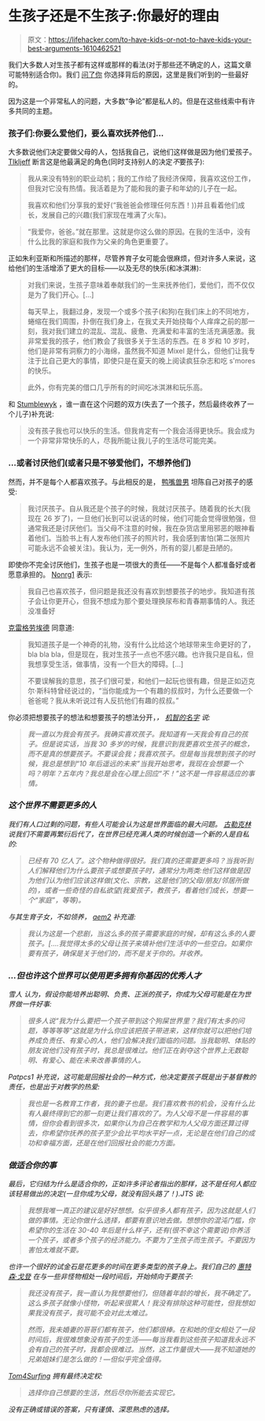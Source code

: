 # 生孩子还是不生孩子:你最好的理由

> 原文：<https://lifehacker.com/to-have-kids-or-not-to-have-kids-your-best-arguments-1610462521>

我们大多数人对生孩子都有这样或那样的看法(对于那些还不确定的人，这篇文章可能特别适合你)。我们 [问了你](https://lifehacker.com/to-have-kids-or-not-to-have-kids-which-is-the-better-c-1605947314) 你选择背后的原因，这里是我们听到的一些最好的。



因为这是一个非常私人的问题，大多数“争论”都是私人的。但是在这些线索中有许多共同的主题。

### 孩子们:你要么爱他们，要么喜欢抚养他们...

大多数说他们决定要做父母的人，包括我自己，说他们这样做是因为他们爱孩子。 [Tlkljeff](http://lifehacker.com/ive-never-been-particularly-career-motivated-my-job-af-1606010564) 断言这是他最满足的角色(同时支持别人的决定*不*要孩子):

> 我从来没有特别的职业动机；我的工作给了我经济保障，我喜欢这份工作，但我对它没有热情。我活着是为了能和我的妻子和年幼的儿子在一起。
> 
> 我喜欢和他们分享我的爱好(“我爸爸会修理任何东西！))并且看着他们成长，发展自己的兴趣(我们家现在堆满了火车)。

> “我爱你，爸爸。”就在那里。这就是你这么做的原因。在我的生活中，没有什么比我的家庭和我作为父亲的角色更重要了。

正如朱利亚斯和所描述的那样，尽管养育子女可能会很麻烦，但对许多人来说，这给他们的生活增添了更大的目标——以及无尽的快乐(和冰淇淋):

> 对我们来说，生孩子意味着奉献我们的一生来抚养他们，爱他们，而不仅仅是为了我们开心。[...]
> 
> 每天早上，我翻过身，发现一个或多个孩子(和狗)在我们床上的不同地方，蜷缩在我们周围，扑倒在我们身上，在我丈夫开始挠每个人痒痒之前的那一刻，我对我们建立的混乱、混乱、疲惫、充满爱和丰富的生活充满感激。我非常爱我的孩子，他们教会了我很多关于生活的东西。在 8 岁和 10 岁时，他们是非常有洞察力的小海绵，虽然我不知道 Mixel 是什么，但他们让我专注于比自己更大的事情，即使只是在夏天的晚上阅读疯狂杂志和吃 s'mores 的快乐。
> 
> 此外，你有完美的借口几乎所有的时间吃冰淇淋和玩乐高。

和 [Stumblewyk](http://lifehacker.com/as-someone-who-became-a-father-earlier-than-he-planned-1606010693) ，谁一直在这个问题的双方(失去了一个孩子，然后最终收养了一个儿子)补充说:

> 没有孩子我也可以快乐的生活。但我肯定有一个我会活得更快乐。我会成为一个非常非常快乐的人，尽我所能让我儿子的生活尽可能完美。

### …或者讨厌他们(或者只是不够爱他们，不想养他们)

然而，并不是每个人都喜欢孩子。与此相反的是， [鸭嘴兽男](http://lifehacker.com/i-hate-kids-ive-hated-kids-since-i-was-a-kid-as-ive-g-1606376577) 坦陈自己对孩子的感受:

> 我讨厌孩子。自从我还是个孩子的时候，我就讨厌孩子。随着我的长大(我现在 26 岁了)，一旦他们长到可以说话的时候，他们可能会觉得很勉强，但通常我还是讨厌他们。当父母不注意的时候，我在杂货店里用邪恶的眼神看着他们。当脸书上有人发布他们孩子的照片时，我会感到害怕(第二张照片可能永远不会被关注)。我认为，无一例外，所有的婴儿都是丑陋的。

即使你不完全讨厌他们，生孩子也是一项很大的责任——不是每个人都准备好或者愿意承担的。 [Nonrg1](http://lifehacker.com/i-myself-love-kids-but-the-problem-is-i-dont-like-them-1605991025) 表示:

> 我自己也喜欢孩子，但问题是我还没有喜欢到想要孩子的地步。我知道有孩子会让你更开心，但我不想成为那个要处理换尿布和青春期事情的人。我还没准备好

[克雷格劳埃德](http://lifehacker.com/i-get-that-kids-are-an-amazing-gift-and-theres-nothing-1606055673) 同意道:

> 我知道孩子是一个神奇的礼物，没有什么比给这个地球带来生命更好的了，bla bla bla，但是现在，我对生孩子一点也不感兴趣。也许我只是自私，但我想享受生活，做事情，没有一个巨大的障碍。[…]
> 
> 不要误解我的意思，孩子们很可爱，和他们一起玩也很有趣，但是正如迈克尔·斯科特曾经说过的，“当你能成为一个有趣的叔叔时，为什么还要做一个爸爸呢？我从未听说过有人反抗他们有趣的叔叔。”

你必须把想要孩子的想法和想要孩子的想法分开，*， [机智的名字](http://lifehacker.com/i-always-assumed-i-would-have-kids-i-do-love-children-1606012399) 说:*

> *我一直以为我会有孩子。我确实喜欢孩子。我知道有一天我会有自己的孩子。但是说实话，当我 30 多岁的时候，我意识到我更喜欢生孩子的概念，而不是真的想要孩子。不要误会我；我喜欢孩子。但是每当我想到孩子的时候，我总是想到“10 年后遥远的未来”当我开始思考，我现在会想要一个吗？明年？五年内？我总是会在心理上回应“不！”这不是一件容易适应的事情。*

### *这个世界不需要更多的人*

*我们有人口过剩的问题，有些人可能会认为这是世界面临的最大问题。 [古勒克林](http://lifehacker.com/there-are-7-billion-people-already-the-species-is-doi-1606330398) 说我们不需要再繁衍后代了，在世界已经充满人类的时候创造一个新的人是自私的:*

> *已经有 70 亿人了。这个物种做得很好。我们真的还需要更多吗？当我听到人们解释他们为什么要孩子或想要孩子时，通常分为两类:他们这样做是因为他们认为他们应该这样做(文化、宗教，这是他们的父母/朋友/邻居所做的)，或者一些奇怪的自私欲望(我爱孩子，教孩子，看着他们成长，想要一个“家庭”，等等)。*

*与其生育子女，不如领养， [aem2](http://lifehacker.com/i-think-its-a-tragedy-that-so-many-people-have-children-1606082918) 补充道:*

> *我认为这是一个悲剧，当这么多的孩子需要家庭的时候，却有这么多的人要孩子。[….我觉得太多的父母让孩子来填补他们生活中的一些空白。如果你要有孩子，确保是关于他们的，而不是关于你的。并收养。*

### *…但也许这个世界可以使用更多拥有你基因的优秀人才*

*雪人 认为，假设你能培养出聪明、负责、正派的孩子，你成为父母可能是在为世界做一件好事:*

> *很多人说“我为什么要把一个孩子带到这个狗屎世界里？我们有太多的问题，等等等等“这就是为什么你应该把孩子带进来，这样你就可以把他们培养成负责任、有爱心的人，他们会解决我们面临的问题。当我聪明、体贴的朋友说他们没有孩子时，我总是很难过。他们正在剥夺这个世界上无数聪明、有爱心、能在未来改善事情的人。*

*Patpcs1 补充说，这可能是回报社会的一种方式，他决定要孩子既是出于基督教的责任，也是出于对教学的热爱:*

> *我也是一名教育工作者，我的妻子也是。我们喜欢教书的机会，没有什么比有人最终得到它的那一刻更让我们喜欢的了。为人父母不是一件容易的事情，但你会看到很多次，如果你认为自己在教学和为人父母方面还算过得去，你希望你抚养的孩子至少会比平均水平好一点，无论是在他们自己的成功和幸福方面，还是在他们回报社会的能力方面。*

### *做适合你的事*

*最后，它归结为什么是适合你的，正如许多评论者指出的那样，这不是任何人都应该轻易做出的决定(一旦你成为父母，就没有回头路了！).JTS 说:*

> *我想我唯一真正的建议是好好想想。似乎很多人都有孩子，因为这就是人们做的事情。无论你做什么选择，都要有意识地去做。想想你的混沌门槛，你希望你的生活在 30-40 年后是什么样子，还有(很不幸这个需要说)你养活一个孩子，或者多个孩子的经济能力。不要为了生孩子而生孩子。不要因为害怕太难就不要。*

*也许一个很好的试金石是花更多的时间在更多类型的孩子身上。我们自己的 [惠特森·戈登](http://lifehacker.com/im-finding-that-my-opinions-on-this-subject-have-waffle-1606021392) 在与一些非怪物相处一段时间后，开始倾向于要孩子:*

> *我还没有孩子，我一直认为我想要他们，但随着年龄的增长，我不确定了。这么多孩子就像小怪物，听起来很累人！我没有排除这种可能性，但我想如果我没有孩子，我可能不会对此太难过。*
> 
> *然而，我未婚妻的哥哥们都有孩子，他们都很棒。在和她的侄女相处了一段时间后，我很难想象没有孩子的生活——每当我看到这些孩子知道我永远不会有自己的孩子时，我都会很难过。当然，这工作量很大——我不知道她的兄弟姐妹们是怎么做的！—但似乎完全值得。*

*[Tom4Surfing](http://lifehacker.com/one-of-my-better-friends-once-asked-me-why-i-chose-to-b-1606059746) 拥有最终决定权:*

> *选择你自己想要的生活，然后尽你所能去实现它。*

*没有正确或错误的答案，只有谨慎、深思熟虑的选择。*